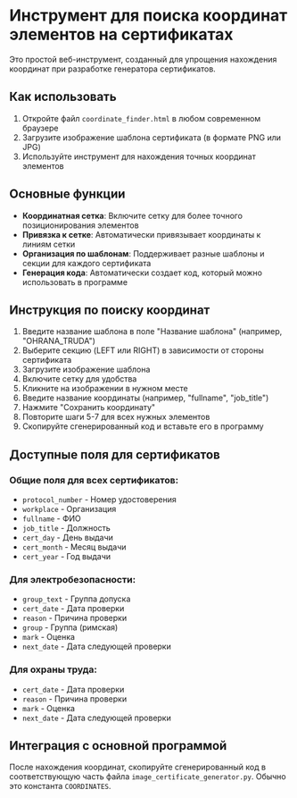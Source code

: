 # Инструмент для поиска координат элементов на сертификатах

Это простой веб-инструмент, созданный для упрощения нахождения координат при разработке генератора сертификатов.

## Как использовать

1. Откройте файл `coordinate_finder.html` в любом современном браузере
2. Загрузите изображение шаблона сертификата (в формате PNG или JPG)
3. Используйте инструмент для нахождения точных координат элементов

## Основные функции

- **Координатная сетка**: Включите сетку для более точного позиционирования элементов
- **Привязка к сетке**: Автоматически привязывает координаты к линиям сетки
- **Организация по шаблонам**: Поддерживает разные шаблоны и секции для каждого сертификата
- **Генерация кода**: Автоматически создает код, который можно использовать в программе

## Инструкция по поиску координат

1. Введите название шаблона в поле "Название шаблона" (например, "OHRANA_TRUDA")
2. Выберите секцию (LEFT или RIGHT) в зависимости от стороны сертификата
3. Загрузите изображение шаблона
4. Включите сетку для удобства
5. Кликните на изображении в нужном месте
6. Введите название координаты (например, "fullname", "job_title")
7. Нажмите "Сохранить координату"
8. Повторите шаги 5-7 для всех нужных элементов
9. Скопируйте сгенерированный код и вставьте его в программу

## Доступные поля для сертификатов

### Общие поля для всех сертификатов:
- `protocol_number` - Номер удостоверения
- `workplace` - Организация
- `fullname` - ФИО
- `job_title` - Должность
- `cert_day` - День выдачи
- `cert_month` - Месяц выдачи
- `cert_year` - Год выдачи

### Для электробезопасности:
- `group_text` - Группа допуска
- `cert_date` - Дата проверки
- `reason` - Причина проверки
- `group` - Группа (римская)
- `mark` - Оценка
- `next_date` - Дата следующей проверки

### Для охраны труда:
- `cert_date` - Дата проверки
- `reason` - Причина проверки
- `mark` - Оценка
- `next_date` - Дата следующей проверки

## Интеграция с основной программой

После нахождения координат, скопируйте сгенерированный код в соответствующую часть файла `image_certificate_generator.py`. Обычно это константа `COORDINATES`. 